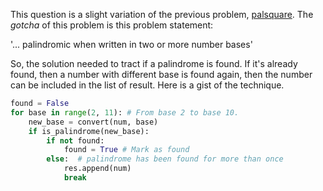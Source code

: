 This question is a slight variation of the previous problem, [palsquare](https://github.com/jasonhuh/UASCO-Solutions/tree/master/palsquare). The _gotcha_ of this problem is this problem statement:

'... palindromic when written in two or more number bases'

So, the solution needed to tract if a palindrome is found. If it's already found, then a number with different base is found again, 
then the number can be included in the list of result. Here is a gist of the technique.

```python
found = False
for base in range(2, 11): # From base 2 to base 10.
    new_base = convert(num, base)
    if is_palindrome(new_base):
        if not found:
            found = True # Mark as found
        else:  # palindrome has been found for more than once
            res.append(num)
            break
```
